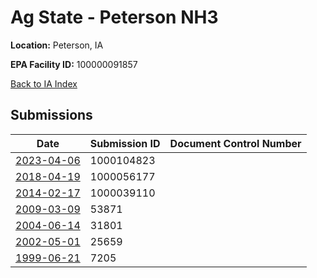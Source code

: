 # Ag State - Peterson NH3

**Location:** Peterson, IA

**EPA Facility ID:** 100000091857

[Back to IA Index](../../index.md)

## Submissions

| Date | Submission ID | Document Control Number |
|------|--------------|-------------------------|
| [2023-04-06](submissions/1000104823.md) | 1000104823 |  |
| [2018-04-19](submissions/1000056177.md) | 1000056177 |  |
| [2014-02-17](submissions/1000039110.md) | 1000039110 |  |
| [2009-03-09](submissions/53871.md) | 53871 |  |
| [2004-06-14](submissions/31801.md) | 31801 |  |
| [2002-05-01](submissions/25659.md) | 25659 |  |
| [1999-06-21](submissions/7205.md) | 7205 |  |
